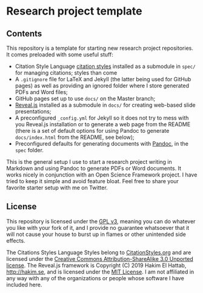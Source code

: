 Research project template
=========================

Contents
--------

This repository is a template for starting new research project
repositories. It comes preloaded with some useful stuff:

- Citation Style Language [citation
  styles](https://github.com/citation-style-language/styles) installed
  as a submodule in `spec/` for managing citations; styles than come
- A `.gitignore` file for LaTeX and Jekyll (the latter being used for
  GitHub pages) as well as providing an ignored folder where I store
  generated PDFs and Word files;
- GitHub pages set up to use `docs/` on the Master branch;
- [Reveal.js](https://revealjs.com/) installed as a submodule in
  `docs/` for creating web-based slide presentations;
- A preconfigured `_config.yml` for Jekyll so it does not try to mess
  with you Reveal.js installation or to generate a web page from the
  README (there is a set of default options for using Pandoc to
  generate `docs/index.html` from the README, see below);
- Preconfigured defaults for generating documents with
  [Pandoc](http://pandoc.org), in the `spec` folder.

This is the general setup I use to start a research project writing in
Markdown and using Pandoc to generate PDFs or Word documents. It works
nicely in conjunction with an Open Science Framework project. I have
tried to keep it simple and avoid feature bloat. Feel free to share
your favorite starter setup with me on Twitter.

License
-------

This repository is licensed under the [GPL
v3](https://raw.githubusercontent.com/licenses/license-templates/master/templates/gpl3.txt),
meaning you can do whatever you like with your fork of it, and I
provide no guarantee whatsoever that it will not cause your house to
burst up in flames or other unintended side effects.

The Citations Styles Language Styles belong to
[CitationStyles.org](http://citationstyles.org/) and are licensed
under the [Creative Commons Attribution-ShareAlike 3.0 Unported
license](http://creativecommons.org/licenses/by-sa/3.0/). The
Reveal.js framework is Copyright (C) 2019 Hakim El Hattab,
http://hakim.se, and is licensed under the [MIT
License](https://raw.githubusercontent.com/licenses/license-templates/master/templates/mit.txt).
I am not affiliated in any way with any of the organizations or people
whose software I have included here.

